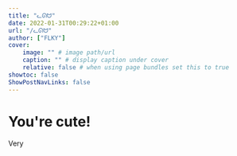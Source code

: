 ```yaml
---
title: "ᓚᘏᗢ"
date: 2022-01-31T00:29:22+01:00
url: "/ᓚᘏᗢ"
author: ["FLKY"]
cover:
    image: "" # image path/url
    caption: "" # display caption under cover
    relative: false # when using page bundles set this to true
showtoc: false
ShowPostNavLinks: false
---
```


# You're cute!

Very